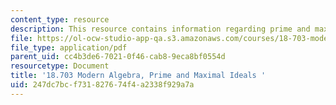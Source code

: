 ```yaml
---
content_type: resource
description: This resource contains information regarding prime and maximal ideals.
file: https://ol-ocw-studio-app-qa.s3.amazonaws.com/courses/18-703-modern-algebra-spring-2013/247dc7bcf731827674f4a2338f929a7a_MIT18_703S13_pra_l_18.pdf
file_type: application/pdf
parent_uid: cc4b3de6-7021-0f46-cab8-9eca8bf0554d
resourcetype: Document
title: '18.703 Modern Algebra, Prime and Maximal Ideals '
uid: 247dc7bc-f731-8276-74f4-a2338f929a7a
---
```

